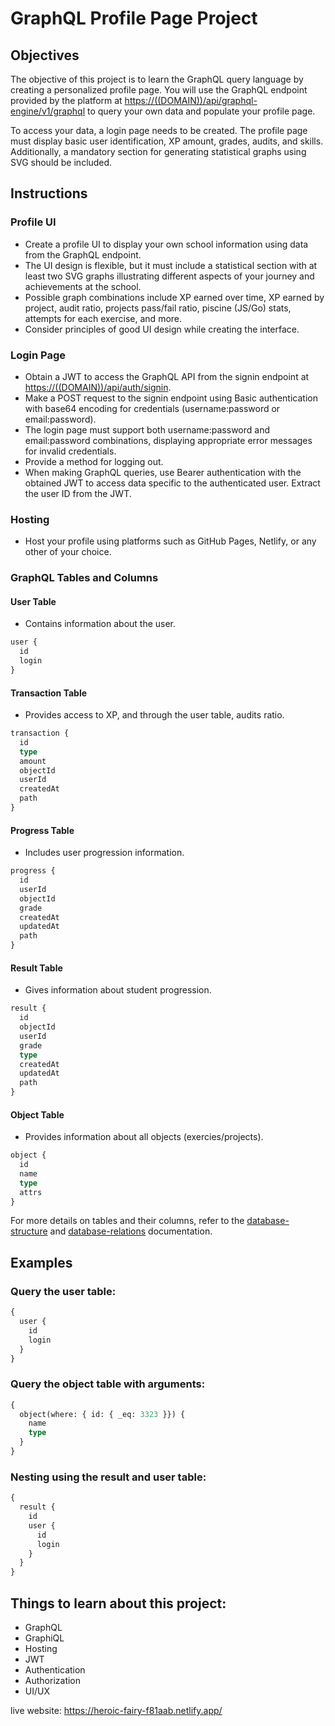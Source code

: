 # GraphQL Profile Page Project

## Objectives

The objective of this project is to learn the GraphQL query language by creating a personalized profile page. You will use the GraphQL endpoint provided by the platform at [https://((DOMAIN))/api/graphql-engine/v1/graphql](https://((DOMAIN))/api/graphql-engine/v1/graphql) to query your own data and populate your profile page.

To access your data, a login page needs to be created. The profile page must display basic user identification, XP amount, grades, audits, and skills. Additionally, a mandatory section for generating statistical graphs using SVG should be included.

## Instructions

### Profile UI

- Create a profile UI to display your own school information using data from the GraphQL endpoint.
- The UI design is flexible, but it must include a statistical section with at least two SVG graphs illustrating different aspects of your journey and achievements at the school.
- Possible graph combinations include XP earned over time, XP earned by project, audit ratio, projects pass/fail ratio, piscine (JS/Go) stats, attempts for each exercise, and more.
- Consider principles of good UI design while creating the interface.

### Login Page

- Obtain a JWT to access the GraphQL API from the signin endpoint at [https://((DOMAIN))/api/auth/signin](https://((DOMAIN))/api/auth/signin).
- Make a POST request to the signin endpoint using Basic authentication with base64 encoding for credentials (username:password or email:password).
- The login page must support both username:password and email:password combinations, displaying appropriate error messages for invalid credentials.
- Provide a method for logging out.
- When making GraphQL queries, use Bearer authentication with the obtained JWT to access data specific to the authenticated user. Extract the user ID from the JWT.

### Hosting

- Host your profile using platforms such as GitHub Pages, Netlify, or any other of your choice.

### GraphQL Tables and Columns

#### User Table

- Contains information about the user.

```graphql
user {
  id
  login
}
```

#### Transaction Table

- Provides access to XP, and through the user table, audits ratio.

```graphql
transaction {
  id
  type
  amount
  objectId
  userId
  createdAt
  path
}
```

#### Progress Table

- Includes user progression information.

```graphql
progress {
  id
  userId
  objectId
  grade
  createdAt
  updatedAt
  path
}
```

#### Result Table

- Gives information about student progression.

```graphql
result {
  id
  objectId
  userId
  grade
  type
  createdAt
  updatedAt
  path
}
```

#### Object Table

- Provides information about all objects (exercies/projects).

```graphql
object {
  id
  name
  type
  attrs
}
```

For more details on tables and their columns, refer to the [database-structure](database-structure) and [database-relations](database-relations) documentation.

## Examples

### Query the user table:

```graphql
{
  user {
    id
    login
  }
}
```

### Query the object table with arguments:
```graphql
{
  object(where: { id: { _eq: 3323 }}) {
    name
    type
  }
}
```

### Nesting using the result and user table:
```graphql
{
  result {
    id
    user {
      id
      login
    }
  }
}
```

## Things to learn about this project:
- GraphQL
- GraphiQL
- Hosting
- JWT
- Authentication
- Authorization
- UI/UX

live website: https://heroic-fairy-f81aab.netlify.app/
